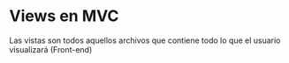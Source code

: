 # Views en MVC
Las vistas son todos aquellos archivos que contiene todo lo que el usuario visualizará (Front-end)